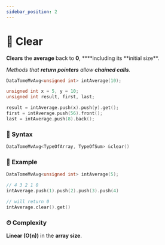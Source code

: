 ```yaml
---
sidebar_position: 2
---
```


# 🧹 Clear

**Clears** the **average** back to **0**, \***\*including its **initial size\*\*.

_Methods that **return pointers** allow **chained calls**._

```cpp
DataTomeMvAvg<unsigned int> intAverage(10);

unsigned int x = 5, y = 10;
unsigned int result, first, last;

result = intAverage.push(x).push(y).get();
first = intAverage.push(56).front();
last = intAverage.push(8).back();
```

### 📝 Syntax

```cpp
DataTomeMvAvg<TypeOfArray, TypeOfSum> &clear()
```

### 🔮 Example

```cpp
DataTomeMvAvg<unsigned int> intAverage(5);

// 4 3 2 1 0
intAverage.push(1).push(2).push(3).push(4)

// will return 0
intAverage.clear().get()
```

### ⏱ Complexity

**Linear (O(n))** in the **array size**.
